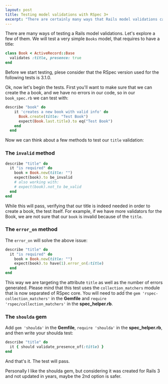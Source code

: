 ```yaml
---
layout: post
title: Testing model validations with RSpec 3+
excerpt: "There are certainly many ways that Rails model validations can be tested. You can find three of them in this article."
---
```


There are many ways of testing a Rails model validations. Let's explore a few of them. We will test a very simple `Books` model, that requires to have a title:

```ruby
class Book < ActiveRecord::Base
  validates :title, presence: true
end
```
Before we start testing, plese consider that the RSpec version used for the following tests is 3.1.0.

Ok, now let's begin the tests. First you'll want to make sure that we can create the a book, and we have no errors in our code, so in our `book_spec.rb` we can test with:

```ruby
describe "book" do
    it 'creates a new book with valid info' do
      Book.create(title: "Test Book")
      expect(Book.last.title).to eq("Test Book")
    end
  end
```

Now we can think about a few methods to test our `title` validation:

### The `invalid` method

```ruby
describe "title" do
  it "is required" do
    book = Book.new(title: "")
    expect(book).to be_invalid
    # also working with:
    # expect(book).not_to be_valid
  end
end
```

While this will pass, verifying that our title is indeed needed in order to create a book, the test itself. For example, if we have more validators for the Book, we are not sure that our `book` is invalid because of the `title`.

### The `error_on` method

The `error_on` will solve the above issue:

```ruby
describe "title" do
  it "is required" do
    book = Book.new(title: "")
    expect(book).to have(1).error_on(:title)
  end
end
```

This way we are targeting the attribute `title` as well as the number of errors generated. Please mind that this test uses the `collection_matchers` module that is now separated of RSpec core. You will need to add the `gem 'rspec-collection_matchers'` in the **Gemfile** and `require 'rspec/collection_matchers'` in the **spec_helper.rb**.

### The `shoulda` gem
Add `gem 'shoulda'` in the **Gemfile**, `require 'shoulda'` in the **spec_helper.rb**, and then write your shoulda test:

```ruby
describe "title" do
  it { should validate_presence_of(:title) }
end
```
And that's it. The test will pass.

Personally I like the shoulda gem, but considering it was created for Rails 3 and not updated in years, maybe the 2nd option is safer.
